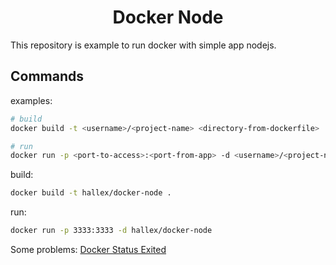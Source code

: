 <h1 align="center">
  Docker Node
</h1>

This repository is example to run docker with simple app nodejs.

## Commands

examples:

```bash
# build
docker build -t <username>/<project-name> <directory-from-dockerfile>

# run
docker run -p <port-to-access>:<port-from-app> -d <username>/<project-name>
```

build:

```bash
docker build -t hallex/docker-node .
```

run:

```bash
docker run -p 3333:3333 -d hallex/docker-node
```

Some problems:
[Docker Status Exited](https://stackoverflow.com/questions/62615082/docker-status-exited-127-on-mac)
